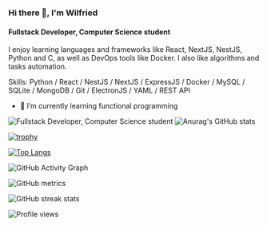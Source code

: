 ### Hi there 👋, I'm Wilfried
#### Fullstack Developer, Computer Science student
I enjoy learning languages and frameworks like React, NextJS, NestJS, Python and C, as well as DevOps tools like Docker.
I also like algorithms and tasks automation.

Skills: Python / React / NestJS / NextJS / ExpressJS / Docker / MySQL / SQLite / MongoDB / Git / ElectronJS / YAML / REST API
- 🌱 I’m currently learning functional programming 

![Fullstack Developer, Computer Science student](https://images.unsplash.com/photo-1550745165-9bc0b252726f?ixlib=rb-4.0.3&ixid=M3wxMjA3fDB8MHxwaG90by1wYWdlfHx8fGVufDB8fHx8fA%3D%3D&auto=format&fit=crop&w=1470&q=80)
![Anurag's GitHub stats](https://github-readme-stats.vercel.app/api?username=wilfreud&show_icons=true)

[![trophy](https://github-profile-trophy.vercel.app/?username=wilfreud)](https://github.com/ryo-ma/github-profile-trophy)

[![Top Langs](https://github-readme-stats.vercel.app/api/top-langs/?username=wilfreud)](https://github.com/anuraghazra/github-readme-stats)

![GitHub Activity Graph](https://activity-graph.herokuapp.com/graph?username=wilfreud)  

![GitHub metrics](https://metrics.lecoq.io/wilfreud)  

![GitHub streak stats](https://streak-stats.demolab.com/?user=wilfreud)  

![Profile views](https://gpvc.arturio.dev/wilfreud)  
